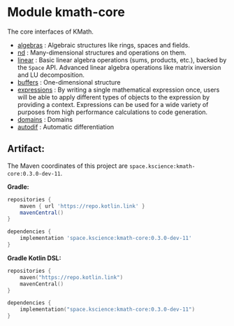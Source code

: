 # Module kmath-core

The core interfaces of KMath.

 - [algebras](src/commonMain/kotlin/space/kscience/kmath/operations/Algebra.kt) : Algebraic structures like rings, spaces and fields.
 - [nd](src/commonMain/kotlin/space/kscience/kmath/structures/StructureND.kt) : Many-dimensional structures and operations on them.
 - [linear](src/commonMain/kotlin/space/kscience/kmath/operations/Algebra.kt) : Basic linear algebra operations (sums, products, etc.), backed by the `Space` API. Advanced linear algebra operations like matrix inversion and LU decomposition.
 - [buffers](src/commonMain/kotlin/space/kscience/kmath/structures/Buffers.kt) : One-dimensional structure
 - [expressions](src/commonMain/kotlin/space/kscience/kmath/expressions) : By writing a single mathematical expression once, users will be able to apply different types of 
objects to the expression by providing a context. Expressions can be used for a wide variety of purposes from high 
performance calculations to code generation.
 - [domains](src/commonMain/kotlin/space/kscience/kmath/domains) : Domains
 - [autodif](src/commonMain/kotlin/space/kscience/kmath/expressions/SimpleAutoDiff.kt) : Automatic differentiation


## Artifact:

The Maven coordinates of this project are `space.kscience:kmath-core:0.3.0-dev-11`.

**Gradle:**
```gradle
repositories {
    maven { url 'https://repo.kotlin.link' }
    mavenCentral()
}

dependencies {
    implementation 'space.kscience:kmath-core:0.3.0-dev-11'
}
```
**Gradle Kotlin DSL:**
```kotlin
repositories {
    maven("https://repo.kotlin.link")
    mavenCentral()
}

dependencies {
    implementation("space.kscience:kmath-core:0.3.0-dev-11")
}
```
